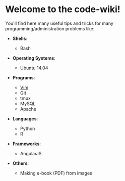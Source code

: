 # Welcome to the code-wiki!

You'll find here many useful tips and tricks for many programming/administration problems like:

- **Shells**:
  - Bash

- **Operating Systems**:
  - Ubuntu 14.04

- **Programs**:
  - [Vim](programs/vim.md)
  - Git
  - tmux
  - MySQL
  - Apache

- **Languages**:
  - Python
  - R

- **Frameworks**:
  - AngularJS

- **Others**:
  - Making e-book (PDF) from images

